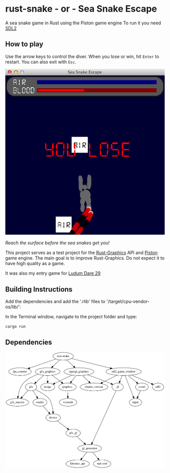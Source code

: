 rust-snake - or - Sea Snake Escape
==========

A sea snake game in Rust using the Piston game engine
To run it you need <a href="http://www.libsdl.org/" target="_blank">SDL2</a>

## How to play

Use the arrow keys to control the diver.
When you lose or win, hit `Enter` to restart.
You can also exit with `Esc`.

![alt tag](https://raw.githubusercontent.com/bvssvni/rust-snake/master/sea-snake.png)

*Reach the surface before the sea snakes get you!*

This project serves as a test project for the [Rust-Graphics](https://github.com/bvssvni/rust-graphics) API and [Piston](https://github.com/bvssvni/piston) game engine. The main goal is to improve Rust-Graphics. Do not expect it to have high quality as a game.

It was also my entry game for <a href="http://www.ludumdare.com/compo/ludum-dare-29/?action=preview&uid=19918" target="_blank">Ludum Dare 29</a>

## Building Instructions

Add the dependencies and add the '.rlib' files to '/target/cpu-vendor-os/lib/':

In the Terminal window, navigate to the project folder and type:

```
cargo run
```

## Dependencies

![dependencies](./Cargo.png)

